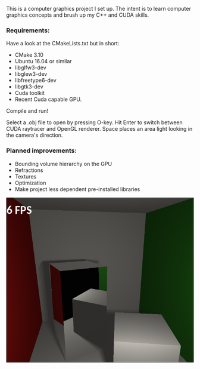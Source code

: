 
This is a computer graphics project I set up. The intent is to learn computer graphics concepts and brush up my C++ and CUDA skills.

### Requirements:

Have a look at the CMakeLists.txt but in short:

- CMake 3.10
- Ubuntu 16.04 or similar
- libglfw3-dev
- libglew3-dev
- libfreetype6-dev
- libgtk3-dev
- Cuda toolkit
- Recent Cuda capable GPU.

Compile and run!

Select a .obj file to open by pressing O-key. Hit Enter to switch between CUDA raytracer and OpenGL renderer. Space places an area light looking in the camera's direction.

### Planned improvements:
- Bounding volume hierarchy on the GPU
- Refractions
- Textures
- Optimization
- Make project less dependent pre-installed libraries

![Screenshot](screenshot.png?raw=true "Screenshot")
